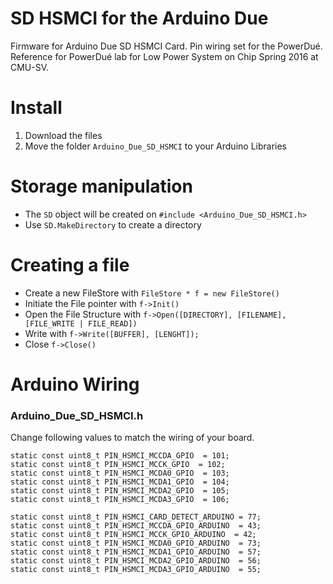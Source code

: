 SD HSMCI for the Arduino Due
==============
Firmware for Arduino Due SD HSMCI Card.
Pin wiring set for the PowerDué.
Reference for PowerDué lab for Low Power System on Chip Spring 2016 at CMU-SV.

Install
==============
1. Download the files
2. Move the folder `Arduino_Due_SD_HSMCI` to your Arduino Libraries

Storage manipulation
==============
* The `SD` object will be created on `#include <Arduino_Due_SD_HSMCI.h>`
* Use `SD.MakeDirectory` to create a directory

Creating a file
==============
* Create a new FileStore with `FileStore * f = new FileStore()`
* Initiate the File pointer with `f->Init()`
* Open the File Structure with `f->Open([DIRECTORY], [FILENAME], [FILE_WRITE | FILE_READ])`
* Write with `f->Write([BUFFER], [LENGHT]);`
* Close `f->Close()`

Arduino Wiring
==============
### Arduino_Due_SD_HSMCI.h
Change following values to match the wiring of your board.
```
static const uint8_t PIN_HSMCI_MCCDA_GPIO  = 101;
static const uint8_t PIN_HSMCI_MCCK_GPIO  = 102;
static const uint8_t PIN_HSMCI_MCDA0_GPIO  = 103;
static const uint8_t PIN_HSMCI_MCDA1_GPIO  = 104;
static const uint8_t PIN_HSMCI_MCDA2_GPIO  = 105;
static const uint8_t PIN_HSMCI_MCDA3_GPIO  = 106;

static const uint8_t PIN_HSMCI_CARD_DETECT_ARDUINO = 77;
static const uint8_t PIN_HSMCI_MCCDA_GPIO_ARDUINO  = 43;
static const uint8_t PIN_HSMCI_MCCK_GPIO_ARDUINO  = 42;
static const uint8_t PIN_HSMCI_MCDA0_GPIO_ARDUINO  = 73;
static const uint8_t PIN_HSMCI_MCDA1_GPIO_ARDUINO  = 57;
static const uint8_t PIN_HSMCI_MCDA2_GPIO_ARDUINO  = 56;
static const uint8_t PIN_HSMCI_MCDA3_GPIO_ARDUINO  = 55;
```
